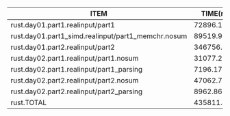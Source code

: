 |ITEM                                              |       TIME(ns)|       TIME(µs)|       TIME(ms)|        TIME(s)|
|--------------------------------------------------|---------------|---------------|---------------|---------------|
|rust.day01.part1.realinput/part1                  |     72896.11ns|        72.90µs|         0.07ms|          0.00s|
|rust.day01.part1_simd.realinput/part1_memchr.nosum|     89519.96ns|        89.52µs|         0.09ms|          0.00s|
|rust.day01.part2.realinput/part2                  |    346756.31ns|       346.76µs|         0.35ms|          0.00s|
|rust.day02.part1.realinput/part1.nosum            |     31077.29ns|        31.08µs|         0.03ms|          0.00s|
|rust.day02.part1.realinput/part1_parsing          |      7196.17ns|         7.20µs|         0.01ms|          0.00s|
|rust.day02.part2.realinput/part2.nosum            |     47062.75ns|        47.06µs|         0.05ms|          0.00s|
|rust.day02.part2.realinput/part2_parsing          |      8962.86ns|         8.96µs|         0.01ms|          0.00s|
|rust.TOTAL                                        |    435811.45ns|       435.81µs|         0.44ms|          0.00s|
